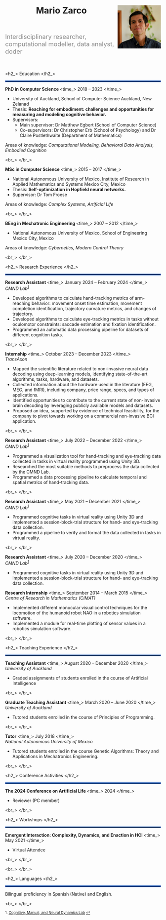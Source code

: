 <!-- ---
layout: page
title: Resume
tags: [resume, academia]
date: 2023-08-14
comments: false
---

## RESUME -->

<!-- ---
layout: /_k=
title: David Whipp's CV
---
# David Whipp
Professor, University of Helsinki

Institute of Seismology, Department of Geosciences and Geography<br/>
P.O. Box 68 (Pietari Kalmin katu 5)<br/>
FI-00014 University of Helsinki, Finland<br/>

<a href="firstname.lastname@helsinki.fi">firstname.lastname@helsinki.fi</a> - +358 (0)2 941 51617

<div id="webaddress">
  <a href="https://davewhipp.github.io"><i class="fa-solid fa-house"></i> davewhipp.github.io</a> - 
  <a href="http://www.helsinki.fi/geodynamics"><i class="fa-solid fa-users"></i> www.helsinki.fi/geodynamics (group)</a><br/>
  <a href="https://github.com/davewhipp"><i class="fa-brands fa-github"></i> davewhipp</a> - 
  <a href="https://orcid.org/0000-0002-3820-6886"><i class="fa-brands fa-orcid"></i> 0000-0002-3820-6886</a> - 
  <a href="https://www.linkedin.com/in/dwhipp/"><i class="fa-brands fa-linkedin"></i> dwhipp</a> - 
  <a href="https://twitter.com/dave_whipp"><i class="fa-brands fa-twitter"></i> @dave_whipp</a>
</div>

## Education

`2003-2008`
**Ph.D., Geology**, *University of Michigan*, Ann Arbor, MI, USA.

`1998-2002`
**B.S., Geology (Physics minor)**, *University of Michigan*, Ann Arbor, MI, USA. -->

<!-- <header>
    <h1 class="page-title"> Resume </h1>
    <div class="hr pb0"></div>
    loading="lazy" style="opacity: 0;
</header> -->

<link rel="stylesheet" type="text/css" href="resume.css">

<header>
    <img class="circle_photo" src="/assets/img/Mario_logo.jpg" align="right" width="140" height="140"> 
    <h1>Mario Zarco</h1>
    <!-- <p class="h3 faded subline title p-job-title">Researcher</p> -->
    <!-- <p_> Researcher </p_> -->
    <div class="hr pb0"></div>
</header>
<!-- <ul>
    <li>This is the first</li>
    <li>
    This is the second
    </li>
    <li>
    This is the third
    </li>
</ul> -->
<!-- <p align="justify">
I am driven by philosophically minded interdisciplinary collaboration. I have experience in computational models and data analysis of cognitive behavior. I use tools from complexity science and machine learning to explore how bodily and environmental dynamics play a fundamental role in cognition. My philosophical baggage is embodied cognition and ecological psychology. I am also interested in agency, consciousness, social cognition, human-machine interaction, and active inference.
</p> -->

<p style="opacity: 0.5; font-size: 20px; align: justify">
Interdisciplinary researcher, computational modeller, data analyst, doder
</p>

<br>

<!-- <span class="name"> Mario Zarco </span> -->

<h2_> Education </h2_>

<hr style="border:2px solid #0D47A1">

<b> PhD in Computer Science </b> <time_> 2018 – 2023 </time_>

* University of Auckland, School of Computer Science <location> Auckland, New Zelanad </location> 
* Thesis: <b> Reaching for embodiment: challenges and opportunities for measuring and modeling cognitive behavior. </b>
* Supervisors: 
  * Main supervisor: Dr Matthew Egbert (School of Computer Science) 
  * Co-supervisors:  Dr Christopher Erb (School of Psychology) and Dr Claire Postlethwaite (Department of Mathematics)

Areas of knowledge: <i> Computational Modeling, Behavioral Data Analysis, Embodied Cognition </i>

<br_> </br_>

<b> MSc in Computer Science </b> <time_> 2015 – 2017 </time_>

* National Autonomous University of Mexico, Institute of Research in Applied Mathematics and Systems <location> Mexico City, Mexico </location>
* Thesis: <b> Self-optimization in Hopfield neural networks. </b>
* Supervisor: Dr Tom Froese

Areas of knowledge: <i> Complex Systems, Artificial Life </i>

<br_> </br_>

<b> BEng in Mechatronic Engineering </b> <time_> 2007 – 2012 </time_>

* National Autonomous University of Mexico, School of Engineering <location> Mexico City, Mexico </location>
<!-- * Thesis: Evaluation of monocular control visual techniques for NAO humanoid robots locomotion. -->

Areas of knowledge: <i> Cybernetics, Modern Control Theory </i>

<br_> </br_>

<h2_> Research Experience </h2_>

<hr style="border:2px solid #0D47A1">

<b> Research Assistant </b> <time_> January 2024 – February 2024 </time_>
<br> <i>CMND Lab</i><sup><a href="#fn1" id="ref1">1</a></sup>

* Developed algorithms to calculate hand-tracking metrics of arm-reaching behavior: movement onset time estimation, movement completion identification, trajectory curvature metrics, and changes of trajectory.
* Developed algorithms to calculate eye-tracking metrics in tasks without oculomotor constraints: saccade estimation and fixation identification.
* Programmed an automatic data processing pipeline for datasets of different cognition tasks. 

<br_> </br_>

<b> Internship </b> <time_> October 2023 – December 2023 </time_>
<br> <i>TransAxon</i>

* Mapped the scientific literature related to non-invasive neural data decoding using deep-learning models, identifying state-of-the-art algorithms, tasks, hardware, and datasets.
* Collected information about the hardware used in the literature (EEG, MEG, and fMRI), including company, price range, specs, and types of applications.
* Identified opportunities to contribute to the current state of non-invasive brain decoding by leveraging publicly available models and datasets.
* Proposed an idea, supported by evidence of technical feasibility, for the company to pivot towards working on a commercial non-invasive BCI application.

<br_> </br_>

<b> Research Assistant </b> <time_> July 2022 – December 2022 </time_>
<br> <i>CMND Lab</i><sup><a href="#fn1" id="ref1">1</a></sup>

* Programmed a visualization tool for hand-tracking and eye-tracking data collected in tasks in virtual reality programmed using Unity 3D.
* Researched the most suitable methods to preprocess the data collected by the CMND Lab.
* Programmed a data processing pipeline to calculate temporal and spatial metrics of hand-tracking data.

<br_> </br_>

<b> Research Assistant </b> <time_> May 2021 – December 2021 </time_>
<br> <i>CMND Lab</i><sup><a href="#fn1" id="ref1">1</a></sup>

* Programmed cognitive tasks in virtual reality using Unity 3D and implemented a session-block-trial structure for hand- and eye-tracking data collection.
* Programmed a pipeline to verify and format the data collected in tasks in virtual reality.

<br_> </br_>

<b> Research Assistant </b> <time_> July 2020 – December 2020 </time_>
<br> <i>CMND Lab</i><sup><a href="#fn1" id="ref1">1</a></sup>

* Programmed cognitive tasks in virtual reality using Unity 3D and implemented a session-block-trial structure for hand- and eye-tracking data collection.

<b> Research Internship </b> <time_> September 2014 – March 2015 </time_>
<br> <i>Centre of Research in Mathematics (CIMAT)</i>

* Implemented different monocular visual control techniques for the locomotion of the humanoid robot NAO in a robotics simulation software.
* Implemented a module for real-time plotting of sensor values in a robotics simulation software.

<br_> </br_>

<h2_> Teaching Experience </h2_>

<hr style="border:2px solid #0D47A1">

<b> Teaching Assistant </b> <time_> August 2020 – December 2020 </time_>
<br> <i>University of Auckland</i>


* Graded assignments of students enrolled in the course of Artificial Intelligence

<br_> </br_>

<b> Graduate Teaching Assistant </b> <time_> March 2020 – June 2020 </time_>
<br> <i>University of Auckland</i>

* Tutored students enrolled in the course of Principles of Programming.

<br_> </br_>

<b> Tutor </b> <time_> July 2018 </time_>
<br> <i>National Autonomous University of Mexico</i>

* Tutored students enrolled in the course Genetic Algorithms: Theory and Applications in Mechatronics Engineering.

<br_> </br_>

<h2_> Conference Activities </h2_>

<hr style="border:2px solid #0D47A1">

<b> The 2024 Conference on Artificial Life  </b> <time_> 2024 </time_>

* Reviewer (PC member)

<br_> </br_>

<h2_> Workshops </h2_>

<hr style="border:2px solid #0D47A1">

<b> Emergent Interaction: Complexity, Dynamics, and Enaction in HCI	  </b> <time_> May 2021 </time_>

* Virtual Attendee

<br_> </br_>

<!-- <h2_> Scholarships </h2_>

<hr style="border:2px solid #0D47A1">

In construction... -->

<br_> </br_>

<h2_> Languages </h2_>

<hr style="border:2px solid #0D47A1">

Bilingual proficiency in Spanish (Native) and English.

<br_> </br_>

<div class="hr pb0"></div>

<sup id="fn1">1. <a href="https://www.cmndlab.com/" target="_blank">Cognitive, Manual, and Neural Dynamics Lab</a> <a href="#ref1" title="Jump back to footnote 1 in the text.">↩</a></sup>